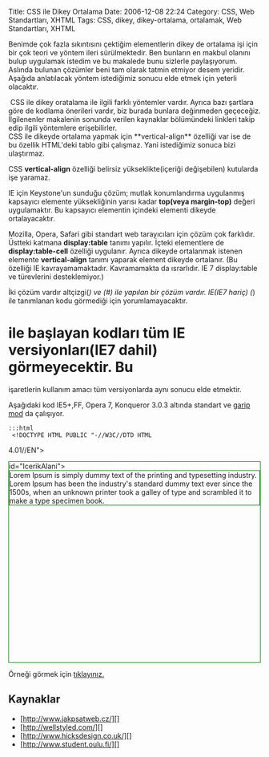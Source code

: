 Title: CSS ile Dikey Ortalama
Date: 2006-12-08 22:24
Category: CSS, Web Standartları, XHTML
Tags: CSS, dikey, dikey-ortalama, ortalamak, Web Standartları, XHTML

Benimde çok fazla sıkıntısını çektiğim elementlerin dikey de ortalama
işi için bir çok teori ve yöntem ileri sürülmektedir. Ben bunların en
makbul olanını bulup uygulamak istedim ve bu makalede bunu sizlerle
paylaşıyorum. Aslında bulunan çözümler beni tam olarak tatmin etmiyor
desem yeridir. Aşağıda anlatılacak yöntem istediğimiz sonucu elde etmek
için yeterli olacaktır. <!--more-->

<div class="ekstrabilgi">
 CSS ile dikey oratalama ile ilgili farklı yöntemler vardır. Ayrıca bazı
şartlara göre de kodlama önerileri vardır, biz burada bunlara değinmeden
geçeceğiz. İlgilenenler makalenin sonunda verilen kaynaklar bölümündeki
linkleri takip edip ilgili yöntemlere erişebilirler.

</div>
CSS ile dikeyde ortalama yapmak için **vertical-align** özelliği var ise
de bu özellik HTML'deki tablo gibi çalışmaz. Yani istediğimiz sonuca
bizi ulaştırmaz.

CSS **vertical-align** özelliği belirsiz yükseklikte(içeriği
değişebilen) kutularda işe yaramaz.

IE için Keystone'un sunduğu çözüm; mutlak konumlandırma uygulanmış
kapsayıcı elemente yüksekliğinin yarısı kadar **top(veya margin-top)**
değeri uygulamaktır. Bu kapsayıcı elementin içindeki elementi dikeyde
ortalayacaktır.

Mozilla, Opera, Safari gibi standart web tarayıcıları için çözüm çok
farklıdır. Üstteki katmana **display:table** tanımı yapılır. İçteki
elementlere de **display:table-cell** özelliği uygulanır. Ayrıca dikeyde
ortalanmak istenen elemente **vertical-align** tanımı yaparak element
dikeyde ortalanır. (Bu özelliği IE kavrayamamaktadır. Kavramamakta da
ısrarlıdır. IE 7 display:table ve türevlerini desteklemiyor.)

İki çözüm vardır altçizgi(_) ve (#) ile yapılan bir çözüm vardır.
IE(IE7 hariç) (_) ile tanımlanan kodu görmediği için yorumlamayacaktır.
# ile başlayan kodları tüm IE versiyonları(IE7 dahil) görmeyecektir. Bu
işaretlerin kullanım amacı tüm versiyonlarda aynı sonucu elde etmektir.

Aşağıdaki kod IE5+,FF, Opera 7, Konqueror 3.0.3 altında standart ve
[garip mod][] da çalışıyor.

	:::html
	 <!DOCTYPE HTML PUBLIC "-//W3C//DTD HTML
4.01//EN"> <html> <head> <title>CSS ile dikey ortalama</title>
<style> #Kapsul{ display: table; height: 400px; #position: relative;
overflow: hidden; border: 1px solid green; } #IcerikAlani{ #position:
absolute; #top: 50%; display: table-cell; vertical-align: middle; }
#alan{ #position: relative; #top: -50%; border: 1px solid green; }
</style> </head> <body> <div id="Kapsul"> <div
id="IcerikAlani"> <div id="alan">Lorem Ipsum is simply dummy text of
the printing and typesetting industry. Lorem Ipsum has been the
industry's standard dummy text ever since the 1500s, when an unknown
printer took a galley of type and scrambled it to make a type specimen
book. </div> </div> </div> </body> </html> 

Örneği görmek için [tıklayınız.][]

## Kaynaklar

-   [http://www.jakpsatweb.cz/][]
-   [http://wellstyled.com/][]
-   [http://www.hicksdesign.co.uk/][]
-   [http://www.student.oulu.fi/][]

</p>

  [garip mod]: http://www.fatihhayrioglu.com/dogru-doctype-kullanimi/
  [tıklayınız.]: /dokumanlar/dikey_ortalama_ornek1.html
  [http://www.jakpsatweb.cz/]: http://www.jakpsatweb.cz/css/css-vertical-center-solution.html
  [http://wellstyled.com/]: http://wellstyled.com/singlelang.php?lang=en&page=css-single-line-vertical-centering.html
  [http://www.hicksdesign.co.uk/]: http://www.hicksdesign.co.uk/journal/how-to-vertical-centering-with-css
  [http://www.student.oulu.fi/]: http://www.student.oulu.fi/~laurirai/www/css/middle/
